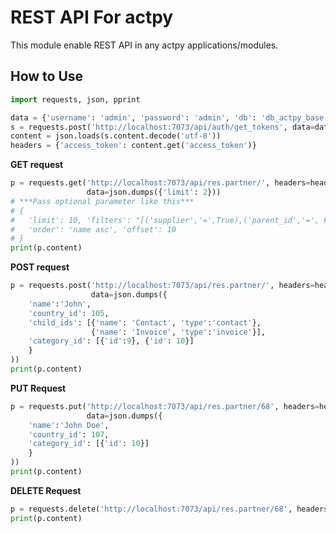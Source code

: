# REST API For actpy

This module enable REST API in any actpy applications/modules.


## How to Use


```python
import requests, json, pprint

data = {'username': 'admin', 'password': 'admin', 'db': 'db_actpy_base'}
s = requests.post('http://localhost:7073/api/auth/get_tokens', data=data)
content = json.loads(s.content.decode('utf-8'))
headers = {'access_token': content.get('access_token')}
```

**GET request**
```python
p = requests.get('http://localhost:7073/api/res.partner/', headers=headers,
                 data=json.dumps({'limit': 2}))
# ***Pass optional parameter like this***
# {
#   'limit': 10, 'filters': "[('supplier','=',True),('parent_id','=', False)]",
#   'order': 'name asc', 'offset': 10
# }
print(p.content)
```

**POST request**
```python
p = requests.post('http://localhost:7073/api/res.partner/', headers=headers,
                  data=json.dumps({
    'name':'John',
    'country_id': 105,
    'child_ids': [{'name': 'Contact', 'type':'contact'},
                  {'name': 'Invoice', 'type':'invoice'}],
    'category_id': [{'id':9}, {'id': 10}]
    }
))
print(p.content)
```

**PUT Request**
```python
p = requests.put('http://localhost:7073/api/res.partner/68', headers=headers,
                 data=json.dumps({
    'name':'John Doe',
    'country_id': 107,
    'category_id': [{'id': 10}]
    }
))
print(p.content)
```

**DELETE Request**
```python
p = requests.delete('http://localhost:7073/api/res.partner/68', headers=headers)
print(p.content)
```
